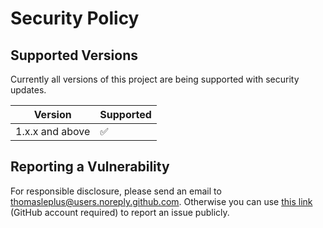 # Security Policy

## Supported Versions

Currently all versions of this project are
being supported with security updates.

| Version         | Supported          |
| --------------- | ------------------ |
| 1.x.x and above | :white_check_mark: |

## Reporting a Vulnerability

For responsible disclosure, please send an email to thomasleplus@users.noreply.github.com. Otherwise you can use [this link](https://github.com/thomasleplus/android-nfc-timestamp/issues/new?assignees=thomasleplus&labels=security&template=security_vulnerability.md&title=%5BVULN%5D) (GitHub account required) to report an issue publicly.
